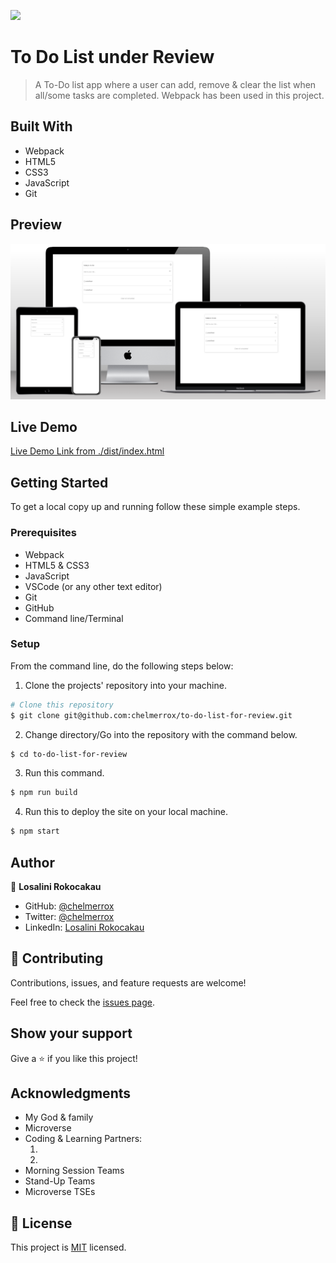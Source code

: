 ![](https://img.shields.io/badge/Microverse-blueviolet)

# To Do List under Review

> A To-Do list app where a user can add, remove & clear the list when all/some tasks are completed. Webpack has been used in this project.

## Built With

- Webpack
- HTML5
- CSS3
- JavaScript
- Git

## Preview

![Website preview](./preview.png)

## Live Demo

[Live Demo Link from ./dist/index.html](https://raw.githack.com/chelmerrox/to-do-list-for-review/code-review/dist/index.html)

## Getting Started

To get a local copy up and running follow these simple example steps.

### Prerequisites

- Webpack
- HTML5 & CSS3 
- JavaScript
- VSCode (or any other text editor)
- Git
- GitHub
- Command line/Terminal

### Setup

From the command line, do the following steps below:

1. Clone the projects' repository into your machine.

```bash
# Clone this repository
$ git clone git@github.com:chelmerrox/to-do-list-for-review.git

```
2. Change directory/Go into the repository with the command below.

```bash
$ cd to-do-list-for-review

```

3. Run this command.

```bash
$ npm run build

```

4. Run this to deploy the site on your local machine.

```bash
$ npm start

```

## Author

👤 **Losalini Rokocakau**

- GitHub: [@chelmerrox](https://github.com/chelmerrox)
- Twitter: [@chelmerrox](https://twitter.com/chelmerrox)
- LinkedIn: [Losalini Rokocakau](https://linkedin.com/in/losalini-rokocakau)

## 🤝 Contributing

Contributions, issues, and feature requests are welcome!

Feel free to check the [issues page](https://github.com/chelmerrox/to-do-list/issues).

## Show your support

Give a ⭐️ if you like this project!

## Acknowledgments

- My God & family
- Microverse
- Coding & Learning Partners: 
  1. []() 
  2. []() 
- Morning Session Teams
- Stand-Up Teams
- Microverse TSEs

## 📝 License

This project is [MIT](./MIT.md) licensed.